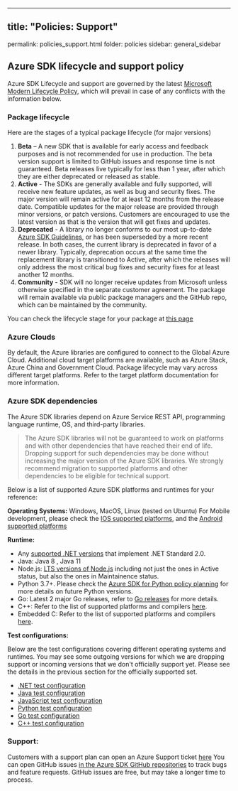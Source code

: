 ***

## title: "Policies: Support"
permalink: policies_support.html
folder: policies
sidebar:
general_sidebar

## **Azure SDK lifecycle and support policy**

Azure SDK Lifecycle and support are governed by the latest [Microsoft Modern
Lifecycle Policy](https://docs.microsoft.com/en-US/lifecycle/policies/modern),
which will prevail in case of any conflicts with the information below.

### **Package lifecycle**

Here are the stages of a typical package lifecycle (for major versions)

1. **Beta** – A new SDK that is available for early access and feedback purposes
and is not recommended for use in production. The beta version support is
limited to GitHub issues and response time is not guaranteed. Beta releases live
typically for less than 1 year, after which they are either deprecated or
released as stable.
1. **Active** - The SDKs are generally available and fully supported, will
receive new feature updates, as well as bug and security fixes. The major
version will remain active for at least 12 months from the release date.
Compatible updates for the major release are provided through minor versions, or
patch versions. Customers are encouraged to use the latest version as that is
the version that will get fixes and updates.
1. **Deprecated** - A library no longer conforms to our most up-to-date [Azure
SDK Guidelines](https://azure.github.io/azure-sdk/general_introduction.html), or
has been superseded by a more recent release. In both cases, the current library
is deprecated in favor of a newer library. Typically, deprecation occurs at the
same time the replacement library is transitioned to Active, after which the
releases will only address the most critical bug fixes and security fixes for at
least another 12 months.
1. **Community** - SDK will no longer receive updates from Microsoft unless
otherwise specified in the separate customer agreement. The package will remain
available via public package managers and the GitHub repo, which can be
maintained by the community.

You can check the lifecycle stage for your package at [this page](https://azure.github.io/azure-sdk/releases/latest/index.html)

### **Azure Clouds**

By default, the Azure libraries are configured to connect to the Global Azure
Cloud. Additional cloud target platforms are available, such as Azure Stack,
Azure China and Government Cloud. Package lifecycle may vary across different
target platforms. Refer to the target platform documentation for more
information.

### **Azure SDK dependencies**

The Azure SDK libraries depend on Azure Service REST API, programming language
runtime, OS, and third-party libraries.

> The Azure SDK libraries will not be guaranteed to work on platforms and with
other dependencies that have reached their end of life. Dropping support for
such dependencies may be done without increasing the major version of the Azure
SDK libraries. We strongly recommend migration to supported platforms and other
dependencies to be eligible for technical support.

Below is a list of supported Azure SDK platforms and runtimes for your
reference:

**Operating Systems:** Windows, MacOS, Linux (tested on Ubuntu) For Mobile
development, please check the [IOS supported platforms](https://azure.github.io/azure-sdk/ios_design.html#ios-library-support),
and the [Android supported platforms](https://azure.github.io/azure-sdk/android_design.html)

**Runtime:**

- Any [supported .NET versions](https://dotnet.microsoft.com/en-us/platform/support/policy/dotnet-core)
that implement .NET Standard 2.0.
- Java: Java 8 , Java 11
- Node.js: [LTS versions of Node.js](https://nodejs.org/en/download/) including
not just the ones in Active status, but also the ones in Maintainence status.
- Python 3.7+. Please check the [Azure SDK for Python policy planning](https://github.com/Azure/azure-sdk-for-python/wiki/Azure-SDKs-Python-version-support-policy)
for more details on future Python versions.
- Go: Latest 2 major Go releases, refer to [Go releases](https://golang.org/doc/devel/release.html)
for more details.
- C++: Refer to the list of supported platforms and compilers [here](https://azure.github.io/azure-sdk/cpp_implementation.html#supported-platforms).
- Embedded C: Refer to the list of supported platforms and compilers [here](https://azure.github.io/azure-sdk/clang_design.html#supported-platforms).

**Test configurations:**

Below are the test configurations covering different operating systems and
runtimes. You may see some outgoing versions for which we are dropping support
or incoming versions that we don't officially support yet. Please see the
details in the previous section for the officially supported set.

- [.NET test configuration](https://github.com/Azure/azure-sdk-for-net/blob/main/eng/pipelines/templates/stages/platform-matrix.json)
- [Java test configuration](https://github.com/Azure/azure-sdk-for-java/blob/main/eng/pipelines/templates/stages/platform-matrix.json)
- [JavaScript test configuration](https://github.com/Azure/azure-sdk-for-js/blob/main/eng/pipelines/templates/stages/platform-matrix.json)
- [Python test configuration](https://github.com/Azure/azure-sdk-for-python/blob/main/eng/pipelines/templates/stages/platform-matrix.json)
- [Go test configuration](https://github.com/Azure/azure-sdk-for-go/blob/main/eng/pipelines/templates/stages/platform-matrix.json)
- [C++ test configuration](https://github.com/Azure/azure-sdk-for-cpp/blob/main/eng/pipelines/templates/stages/platform-matrix.json)

### **Support**:

Customers with a support plan can open an Azure Support ticket [here](https://azure.microsoft.com/en-us/support/create-ticket/)
You can open GitHub issues [in the Azure SDK GitHub repositories](https://github.com/Azure/azure-sdk/blob/main/README.md)
to track bugs and feature requests. GitHub issues are free, but may take a
longer time to process.
